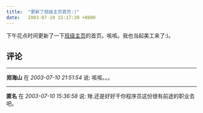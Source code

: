 ```yaml
---
title:  "更新了班级主页首页:)"
date:   2003-07-10 15:17:39 +0800
---
```


下午花点时间更新了一下[班级主页](http://www.xmucsd97.net)的首页。咳咳。我也当起美工来了:)。  


## 评论

*****
**郑海山** 在 *2003-07-10 21:51:54* 说: 咳咳。。。

*****
**匿名** 在 *2003-07-10 15:36:58* 说: 矬.还是好好干你程序员这份很有前途的职业去吧。

